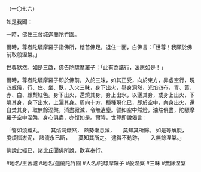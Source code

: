 （一〇七六）

如是我聞：

一時，佛住王舍城迦蘭陀竹園。

爾時，尊者陀驃摩羅子詣佛所，稽首佛足，退住一面，白佛言：「世尊！我願於佛前取般涅槃。」

世尊默然。如是三啟，佛告陀驃摩羅子：「此有為諸行，法應如是！」

爾時，尊者陀驃摩羅子即於佛前，入於三昧，如其正受，向於東方，昇虛空行，現四威儀，行、住、坐、臥，入火三昧，身下出火，舉身洞然，光焰四布，青、黃、赤、白、頗梨紅色。身下出火，還燒其身，身上出水，以灑其身，或身上出火，下燒其身，身下出水，上灑其身。周向十方，種種現化已，即於空中，內身出火，還自焚其身，取無餘涅槃，消盡寂滅，令無遺塵。譬如空中然燈，油炷俱盡，陀驃摩羅子空中涅槃，身心俱盡，亦復如是。爾時，世尊即說偈言：

「譬如燒鐵丸，　　其焰洞熾然，
熱勢漸息滅，　　莫知其所歸。
如是等解脫，　　度煩惱淤泥，
諸流永已斷，　　莫知其所之。
逮得不動跡，　　入無餘涅槃。」

佛說此經已，諸比丘聞佛所說，歡喜奉行。

#地名/王舍城
#地名/迦蘭陀竹園
#人名/陀驃摩羅子
#般涅槃
#三昧
#無餘涅槃
